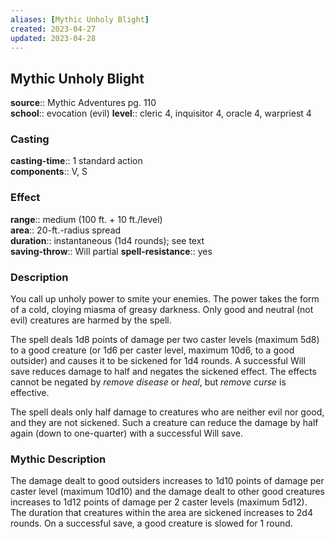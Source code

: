 ```yaml
---
aliases: [Mythic Unholy Blight]
created: 2023-04-27
updated: 2023-04-28
---
```


## Mythic Unholy Blight

**source**:: Mythic Adventures pg. 110  
**school**:: evocation (evil)
**level**:: cleric 4, inquisitor 4, oracle 4, warpriest 4

### Casting

**casting-time**:: 1 standard action  
**components**:: V, S

### Effect

**range**:: medium (100 ft. + 10 ft./level)  
**area**:: 20-ft.-radius spread  
**duration**:: instantaneous (1d4 rounds); see text  
**saving-throw**:: Will partial
**spell-resistance**:: yes

### Description

You call up unholy power to smite your enemies. The power takes the form of a cold, cloying miasma of greasy darkness. Only good and neutral (not evil) creatures are harmed by the spell.  
  
The spell deals 1d8 points of damage per two caster levels (maximum 5d8) to a good creature (or 1d6 per caster level, maximum 10d6, to a good outsider) and causes it to be sickened for 1d4 rounds. A successful Will save reduces damage to half and negates the sickened effect. The effects cannot be negated by *remove disease* or *heal*, but *remove curse* is effective.  
  
The spell deals only half damage to creatures who are neither evil nor good, and they are not sickened. Such a creature can reduce the damage by half again (down to one-quarter) with a successful Will save.

### Mythic Description

The damage dealt to good outsiders increases to 1d10 points of damage per caster level (maximum 10d10) and the damage dealt to other good creatures increases to 1d12 points of damage per 2 caster levels (maximum 5d12). The duration that creatures within the area are sickened increases to 2d4 rounds. On a successful save, a good creature is slowed for 1 round.
